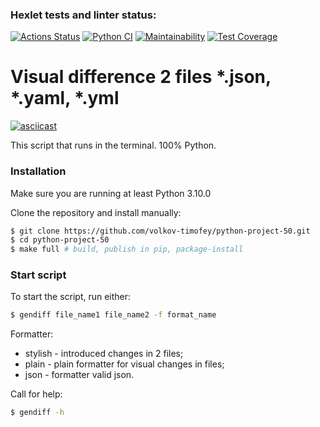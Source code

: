 ### Hexlet tests and linter status:
[![Actions Status](https://github.com/volkov-timofey/python-project-50/workflows/hexlet-check/badge.svg)](https://github.com/volkov-timofey/python-project-50/actions)
[![Python CI](https://github.com/volkov-timofey/python-project-50/actions/workflows/pyci.yml/badge.svg)](https://github.com/volkov-timofey/python-project-50/actions/workflows/pyci.yml)
[![Maintainability](https://api.codeclimate.com/v1/badges/19bec2a97ef9152e7cd8/maintainability)](https://codeclimate.com/github/volkov-timofey/python-project-50/maintainability)
[![Test Coverage](https://api.codeclimate.com/v1/badges/19bec2a97ef9152e7cd8/test_coverage)](https://codeclimate.com/github/volkov-timofey/python-project-50/test_coverage)



# Visual difference 2 files *.json, *.yaml, *.yml


[![asciicast](https://asciinema.org/a/XysyU3QKND4eA8JBH7MSIRJKY.svg)](https://asciinema.org/a/XysyU3QKND4eA8JBH7MSIRJKY)


This script that runs in the terminal. 100% Python.

### Installation
Make sure you are running at least Python 3.10.0

Clone the repository and install manually:

```bash
$ git clone https://github.com/volkov-timofey/python-project-50.git
$ cd python-project-50
$ make full # build, publish in pip, package-install
```

### Start script
To start the script, run either:
```bash
$ gendiff file_name1 file_name2 -f format_name
```
Formatter:
- stylish - introduced changes in 2 files;
- plain - plain formatter for visual changes in files;
- json - formatter valid json.


Сall for help:


```bash
$ gendiff -h
```
